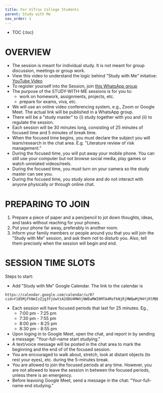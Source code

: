 ```yaml
---
title: For ViTrox College Students
parent: Study with Me
nav_order: 1
---
```


* TOC
{:toc}


# OVERVIEW
- The session is meant for individual study. It is not meant for group discussion, meetings or group work.
- View this video to understand the logic behind "Study with Me" initative: [YouTube Video](https://youtu.be/i436YoAZxbU)
- To register yourself into the Session, join [this WhatsApp group](https://chat.whatsapp.com/LJueyy6Df433PToS0zetuG)
- The purpose of the STUDY-WITH-ME sessions is for you to:
  - work on homework, assignments, projects, etc.
  - prepare for exams, viva, etc.
- We will use an online video conferencing system, e.g., Zoom or Google Meet. The actual link will be published in a WhatsApp group.
- There will be a "study master" to (i) study together with you and (ii) to regulate the session.
- Each session will be 30 minutes long, consisting of 25 minutes of focused time and 5 minutes of break time.
- When the focused time begins, you must declare the subject you will learn/research in the chat area. E.g. "Literature review of risk management."
- During the focused time, you will put away your mobile phone. You can still use your computer but not browse social media, play games or watch unrelated videos/reels.
- During the focused time, you must turn on your camera so the study master can see you.
- During the focused time, you study alone and do not interact with anyone physically or through online chat.

# PREPARING TO JOIN
1. Prepare a piece of paper and a pen/pencil to jot down thoughts, ideas, and tasks without reaching for your phones.
2. Put your phone far away, preferably in another room.
3. Inform your family members or people around you that you will join the "Study with Me" session, and ask them not to disturb you. Also, tell them precisely when the session will begin and end.


# SESSION TIME SLOTS
Steps to start:
- Add "Study with Me" Google Calendar. The link to the calendar is
```
https://calendar.google.com/calendar/u/0?cid=Y185MjFhNmIzZjg3YjUwYzA2ODU4MWVjNWEwMWI0MTA4MzFkNjRjMWQwMjM4YjRlMDBkZGUzYWQ1ZmM4NDRmOWYwQGdyb3VwLmNhbGVuZGFyLmdvb2dsZS5jb20
```
- Each session will have focused periods that last for 25 minutes. Eg.,
  - 7:00 pm - 7:25 pm	
  - 7:30 pm - 7:55 pm
  - 8:00 pm - 8:25 pm
  - 8:30 pm - 8:55 pm
- Upon loging in to Google Meet, open the chat, and report in by sending a message: "Your-full-name start studying."
- A text/voice message will be posted in the chat area to mark the beginning and the end of of the focused session.
- You are encouraged to walk about, stretch, look at distant objects (to rest your eyes), etc. during the 5-minutes break. 
- You are allowed to join the focused periods at any time. However, you are not allowed to leave the session in between the focused periods, unless there is an emergency.
- Before leavoing Google Meet, send a message in the chat: "Your-full-name end studying."


